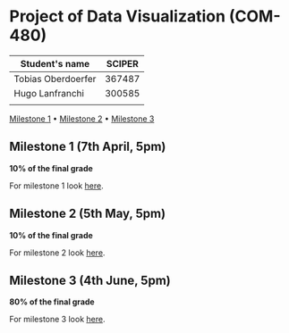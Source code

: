 # Project of Data Visualization (COM-480)

| Student's name | SCIPER |
| -------------- | ------ |
| Tobias Oberdoerfer | 367487 |
| Hugo Lanfranchi | 300585 |
| | |

[Milestone 1](#milestone-1) • [Milestone 2](#milestone-2) • [Milestone 3](#milestone-3)

## Milestone 1 (7th April, 5pm)

**10% of the final grade**

For milestone 1 look [here](Milestones/Milestone1.md).

## Milestone 2 (5th May, 5pm)

**10% of the final grade**

For milestone 2 look [here](Milestones/Milestone2.md).

## Milestone 3 (4th June, 5pm)

**80% of the final grade**

For milestone 3 look [here](Milestones/Milestone3.md).
